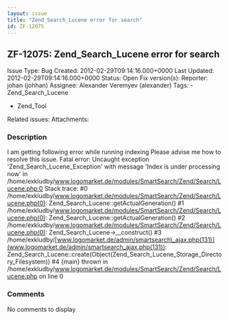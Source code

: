 ```yaml
---
layout: issue
title: "Zend_Search_Lucene error for search"
id: ZF-12075
---
```


ZF-12075: Zend\_Search\_Lucene error for search
-----------------------------------------------

 Issue Type: Bug Created: 2012-02-29T09:14:16.000+0000 Last Updated: 2012-02-29T09:14:16.000+0000 Status: Open Fix version(s): 
 Reporter:  johan (johhan)  Assignee:  Alexander Veremyev (alexander)  Tags: - Zend\_Search\_Lucene
- Zend\_Tool
 
 Related issues: 
 Attachments: 
### Description

I am getting following error while running indexing Please advise me how to resolve this issue. Fatal error: Uncaught exception 'Zend\_Search\_Lucene\_Exception' with message 'Index is under processing now' in /home/exkludby/www.logomarket.de/modules/SmartSearch/Zend/Search/Lucene.php:0 Stack trace: #0 /home/exkludby/www.logomarket.de/modules/SmartSearch/Zend/Search/Lucene.php(0): Zend\_Search\_Lucene::getActualGeneration() #1 /home/exkludby/www.logomarket.de/modules/SmartSearch/Zend/Search/Lucene.php(0): Zend\_Search\_Lucene::getActualGeneration() #2 /home/exkludby/www.logomarket.de/modules/SmartSearch/Zend/Search/Lucene.php(0): Zend\_Search\_Lucene->\_\_construct() #3 /home/exkludby/[www.logomarket.de/admin/smartsearch\_ajax.php(131)](www.logomarket.de/admin/smartsearch_ajax.php(131)): Zend\_Search\_Lucene::create(Object(Zend\_Search\_Lucene\_Storage\_Directory\_Filesystem)) #4 {main} thrown in /home/exkludby/www.logomarket.de/modules/SmartSearch/Zend/Search/Lucene.php on line 0

 

 

### Comments

No comments to display